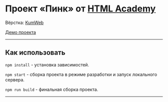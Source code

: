 # Проект «Пинк» от [HTML Academy](https://htmlacademy.ru/)

Вёрстка: [KumWeb](https://github.com/Kumweb)

[Демо проекта](https://Kumweb.github.io/pink/source)

---

## Как использовать

`npm install` - установка зависимостей.

`npm start` - сборка проекта в режиме разработки и запуск локального сервера.

`npm run build` - финальная сборка проекта.

---
